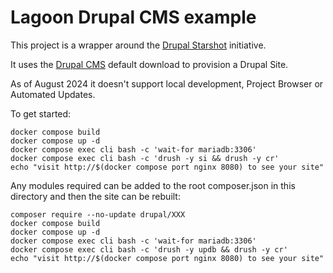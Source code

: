 # Lagoon Drupal CMS example

This project is a wrapper around the [Drupal Starshot](https://www.drupal.org/about/starshot) initiative.

It uses the [Drupal CMS](https://www.drupal.org/project/drupal_cms) default download to provision a Drupal Site.

As of August 2024 it doesn't support local development, Project Browser or Automated Updates.

To get started: 
```
docker compose build
docker compose up -d
docker compose exec cli bash -c 'wait-for mariadb:3306'
docker compose exec cli bash -c 'drush -y si && drush -y cr'
echo "visit http://$(docker compose port nginx 8080) to see your site"
```

Any modules required can be added to the root composer.json in this directory and then the site can be rebuilt:
```
composer require --no-update drupal/XXX
docker compose build
docker compose up -d
docker compose exec cli bash -c 'wait-for mariadb:3306'
docker compose exec cli bash -c 'drush -y updb && drush -y cr'
echo "visit http://$(docker compose port nginx 8080) to see your site"
```
